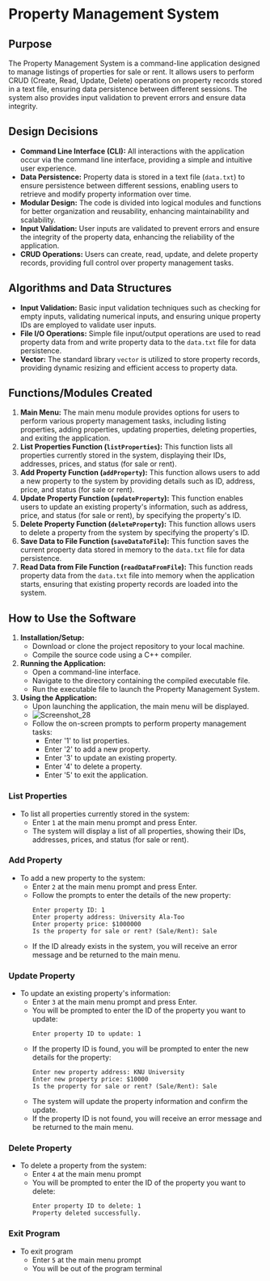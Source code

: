 # Property Management System

## Purpose
The Property Management System is a command-line application designed to manage listings of properties for sale or rent. It allows users to perform CRUD (Create, Read, Update, Delete) operations on property records stored in a text file, ensuring data persistence between different sessions. The system also provides input validation to prevent errors and ensure data integrity.

## Design Decisions
- **Command Line Interface (CLI):** All interactions with the application occur via the command line interface, providing a simple and intuitive user experience.
- **Data Persistence:** Property data is stored in a text file (`data.txt`) to ensure persistence between different sessions, enabling users to retrieve and modify property information over time.
- **Modular Design:** The code is divided into logical modules and functions for better organization and reusability, enhancing maintainability and scalability.
- **Input Validation:** User inputs are validated to prevent errors and ensure the integrity of the property data, enhancing the reliability of the application.
- **CRUD Operations:** Users can create, read, update, and delete property records, providing full control over property management tasks.

## Algorithms and Data Structures
- **Input Validation:** Basic input validation techniques such as checking for empty inputs, validating numerical inputs, and ensuring unique property IDs are employed to validate user inputs.
- **File I/O Operations:** Simple file input/output operations are used to read property data from and write property data to the `data.txt` file for data persistence.
- **Vector:** The standard library `vector` is utilized to store property records, providing dynamic resizing and efficient access to property data.

## Functions/Modules Created
1. **Main Menu:** The main menu module provides options for users to perform various property management tasks, including listing properties, adding properties, updating properties, deleting properties, and exiting the application.
2. **List Properties Function (`listProperties`):** This function lists all properties currently stored in the system, displaying their IDs, addresses, prices, and status (for sale or rent).
3. **Add Property Function (`addProperty`):** This function allows users to add a new property to the system by providing details such as ID, address, price, and status (for sale or rent).
4. **Update Property Function (`updateProperty`):** This function enables users to update an existing property's information, such as address, price, and status (for sale or rent), by specifying the property's ID.
5. **Delete Property Function (`deleteProperty`):** This function allows users to delete a property from the system by specifying the property's ID.
6. **Save Data to File Function (`saveDataToFile`):** This function saves the current property data stored in memory to the `data.txt` file for data persistence.
7. **Read Data from File Function (`readDataFromFile`):** This function reads property data from the `data.txt` file into memory when the application starts, ensuring that existing property records are loaded into the system.

## How to Use the Software
1. **Installation/Setup:**
   - Download or clone the project repository to your local machine.
   - Compile the source code using a C++ compiler.
2. **Running the Application:**
   - Open a command-line interface.
   - Navigate to the directory containing the compiled executable file.
   - Run the executable file to launch the Property Management System.
3. **Using the Application:**
   - Upon launching the application, the main menu will be displayed.
   - ![Screenshot_28](https://github.com/AktanAlmazovich/Final-project/assets/163660855/cccaa3af-b2e5-4b3e-ae1c-c85376a9f138)
   - Follow the on-screen prompts to perform property management tasks:
     - Enter '1' to list properties.
     - Enter '2' to add a new property.
     - Enter '3' to update an existing property.
     - Enter '4' to delete a property.
     - Enter '5' to exit the application.

### List Properties
- To list all properties currently stored in the system:
  - Enter `1` at the main menu prompt and press Enter.
  - The system will display a list of all properties, showing their IDs, addresses, prices, and status (for sale or rent).

### Add Property
- To add a new property to the system:
  - Enter `2` at the main menu prompt and press Enter.
  - Follow the prompts to enter the details of the new property:
    ```
    Enter property ID: 1
    Enter property address: University Ala-Too
    Enter property price: $1000000
    Is the property for sale or rent? (Sale/Rent): Sale
    ```
  - If the ID already exists in the system, you will receive an error message and be returned to the main menu.

### Update Property
- To update an existing property's information:
  - Enter `3` at the main menu prompt and press Enter.
  - You will be prompted to enter the ID of the property you want to update:
    ```
    Enter property ID to update: 1
    ```
  - If the property ID is found, you will be prompted to enter the new details for the property:
    ```
    Enter new property address: KNU University
    Enter new property price: $10000
    Is the property for sale or rent? (Sale/Rent): Sale
    ```
  - The system will update the property information and confirm the update.
  - If the property ID is not found, you will receive an error message and be returned to the main menu.

### Delete Property
- To delete a property from the system:
  - Enter `4` at the main menu prompt
  - You will be prompted to enter the ID of the property you want to delete:
    ```
    Enter property ID to delete: 1
    Property deleted successfully.
    ```
### Exit Program
- To exit program 
  - Enter `5` at the main menu prompt
  - You will be out of the program terminal


